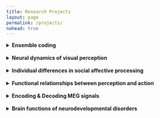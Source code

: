 ```yaml
---
title: Research Projects
layout: page
permalink: /projects/
nohead: true
---
```


<details>
<summary>
<b>Ensemble coding</b></summary>
Links:<br/>
  
  ![Fig1](../images/Visualworld.jpg)<br/>
</details><br/>


<details>
<summary>
  <b>Neural dynamics of visual perception</b></summary>
    Links:
</details><br/>


<details>
<summary>
  <b>Individual differences in social affective processing</b></summary>
    Links:
</details><br/>


<details>
<summary>
  <b>Functional relationships between perception and action</b></summary>
    Links:
</details><br/>


<details>
<summary>
  <b>Encoding & Decoding MEG signals</b></summary>
    Links:
</details><br/>


<details>
<summary>
  <b>Brain functions of neurodevelopmental disorders</b></summary>
    Links:
</details>

